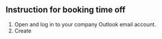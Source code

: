 ## Instruction for booking time off

 1. Open and log in to your company Outlook email account.
 2. Create

<!--stackedit_data:
eyJoaXN0b3J5IjpbMTA0MDEyNzg2XX0=
-->